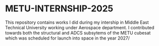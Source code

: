 # METU-INTERNSHIP-2025
This repository contains works I did during my intership in Middle East Technical University working under Aerospace department. I contributed towards both the structural and ADCS subsytems of the METU cubesat which was scheduled for launch into space in the year 2027/
